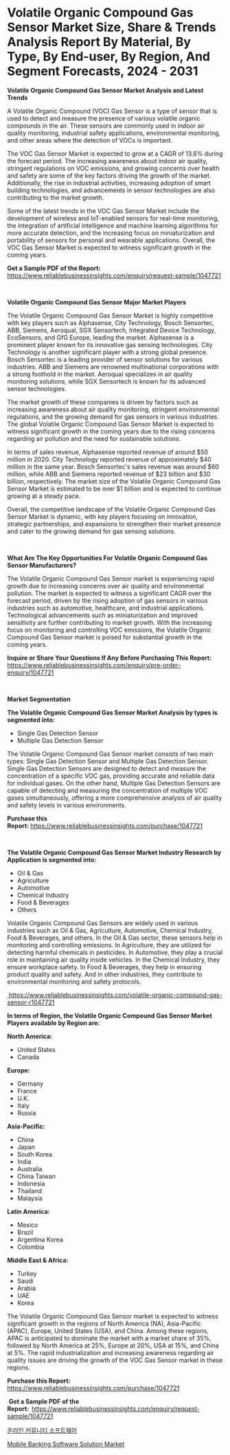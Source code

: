 <p><h1>Volatile Organic Compound Gas Sensor Market Size, Share & Trends Analysis Report By Material, By Type, By End-user, By Region, And Segment Forecasts, 2024 - 2031</h1></p><p><strong>Volatile Organic Compound Gas Sensor Market Analysis and Latest Trends</strong></p>
<p><p>A Volatile Organic Compound (VOC) Gas Sensor is a type of sensor that is used to detect and measure the presence of various volatile organic compounds in the air. These sensors are commonly used in indoor air quality monitoring, industrial safety applications, environmental monitoring, and other areas where the detection of VOCs is important.</p><p>The VOC Gas Sensor Market is expected to grow at a CAGR of 13.6% during the forecast period. The increasing awareness about indoor air quality, stringent regulations on VOC emissions, and growing concerns over health and safety are some of the key factors driving the growth of the market. Additionally, the rise in industrial activities, increasing adoption of smart building technologies, and advancements in sensor technologies are also contributing to the market growth.</p><p>Some of the latest trends in the VOC Gas Sensor Market include the development of wireless and IoT-enabled sensors for real-time monitoring, the integration of artificial intelligence and machine learning algorithms for more accurate detection, and the increasing focus on miniaturization and portability of sensors for personal and wearable applications. Overall, the VOC Gas Sensor Market is expected to witness significant growth in the coming years.</p></p>
<p><strong>Get a Sample PDF of the Report:&nbsp;</strong> <a href="https://www.reliablebusinessinsights.com/enquiry/request-sample/1047721">https://www.reliablebusinessinsights.com/enquiry/request-sample/1047721</a></p>
<p>&nbsp;</p>
<p><strong>Volatile Organic Compound Gas Sensor Major Market Players</strong></p>
<p><p>The Volatile Organic Compound Gas Sensor Market is highly competitive with key players such as Alphasense, City Technology, Bosch Sensortec, ABB, Siemens, Aeroqual, SGX Sensortech, Integrated Device Technology, EcoSensors, and GfG Europe, leading the market. Alphasense is a prominent player known for its innovative gas sensing technologies. City Technology is another significant player with a strong global presence. Bosch Sensortec is a leading provider of sensor solutions for various industries. ABB and Siemens are renowned multinational corporations with a strong foothold in the market. Aeroqual specializes in air quality monitoring solutions, while SGX Sensortech is known for its advanced sensor technologies.</p><p>The market growth of these companies is driven by factors such as increasing awareness about air quality monitoring, stringent environmental regulations, and the growing demand for gas sensors in various industries. The global Volatile Organic Compound Gas Sensor Market is expected to witness significant growth in the coming years due to the rising concerns regarding air pollution and the need for sustainable solutions.</p><p>In terms of sales revenue, Alphasense reported revenue of around $50 million in 2020. City Technology reported revenue of approximately $40 million in the same year. Bosch Sensortec's sales revenue was around $60 million, while ABB and Siemens reported revenue of $23 billion and $30 billion, respectively. The market size of the Volatile Organic Compound Gas Sensor Market is estimated to be over $1 billion and is expected to continue growing at a steady pace.</p><p>Overall, the competitive landscape of the Volatile Organic Compound Gas Sensor Market is dynamic, with key players focusing on innovation, strategic partnerships, and expansions to strengthen their market presence and cater to the growing demand for gas sensing solutions.</p></p>
<p>&nbsp;</p>
<p><strong>What Are The Key Opportunities For Volatile Organic Compound Gas Sensor Manufacturers?</strong></p>
<p><p>The Volatile Organic Compound Gas Sensor market is experiencing rapid growth due to increasing concerns over air quality and environmental pollution. The market is expected to witness a significant CAGR over the forecast period, driven by the rising adoption of gas sensors in various industries such as automotive, healthcare, and industrial applications. Technological advancements such as miniaturization and improved sensitivity are further contributing to market growth. With the increasing focus on monitoring and controlling VOC emissions, the Volatile Organic Compound Gas Sensor market is poised for substantial growth in the coming years.</p></p>
<p><strong>Inquire or Share Your Questions If Any Before Purchasing This Report:</strong> <a href="https://www.reliablebusinessinsights.com/enquiry/pre-order-enquiry/1047721">https://www.reliablebusinessinsights.com/enquiry/pre-order-enquiry/1047721</a></p>
<p>&nbsp;</p>
<p><strong>Market Segmentation</strong></p>
<p><strong>The Volatile Organic Compound Gas Sensor Market Analysis by types is segmented into:</strong></p>
<p><ul><li>Single Gas Detection Sensor</li><li>Multiple Gas Detection Sensor</li></ul></p>
<p><p>The Volatile Organic Compound Gas Sensor market consists of two main types: Single Gas Detection Sensor and Multiple Gas Detection Sensor. Single Gas Detection Sensors are designed to detect and measure the concentration of a specific VOC gas, providing accurate and reliable data for individual gases. On the other hand, Multiple Gas Detection Sensors are capable of detecting and measuring the concentration of multiple VOC gases simultaneously, offering a more comprehensive analysis of air quality and safety levels in various environments.</p></p>
<p><strong>Purchase this Report:&nbsp;</strong><a href="https://www.reliablebusinessinsights.com/purchase/1047721">https://www.reliablebusinessinsights.com/purchase/1047721</a></p>
<p>&nbsp;</p>
<p><strong>The Volatile Organic Compound Gas Sensor Market Industry Research by Application is segmented into:</strong></p>
<p><ul><li>Oil & Gas</li><li>Agriculture</li><li>Automotive</li><li>Chemical Industry</li><li>Food & Beverages</li><li>Others</li></ul></p>
<p><p>Volatile Organic Compound Gas Sensors are widely used in various industries such as Oil & Gas, Agriculture, Automotive, Chemical Industry, Food & Beverages, and others. In the Oil & Gas sector, these sensors help in monitoring and controlling emissions. In Agriculture, they are utilized for detecting harmful chemicals in pesticides. In Automotive, they play a crucial role in maintaining air quality inside vehicles. In the Chemical Industry, they ensure workplace safety. In Food & Beverages, they help in ensuring product quality and safety. And in other industries, they contribute to environmental monitoring and safety protocols.</p></p>
<p><a href="https://www.reliablebusinessinsights.com/volatile-organic-compound-gas-sensor-r1047721">&nbsp;https://www.reliablebusinessinsights.com/volatile-organic-compound-gas-sensor-r1047721</a></p>
<p><strong>In terms of Region, the Volatile Organic Compound Gas Sensor Market Players available by Region are:</strong></p>
<p>
    <p> <strong> North America: </strong>
        <ul>
            <li>United States</li>
            <li>Canada</li>
        </ul>
        </p> 
    <p> <strong> Europe: </strong>
        <ul>
            <li>Germany</li>
            <li>France</li>
            <li>U.K.</li>
            <li>Italy</li>
            <li>Russia</li>
        </ul>
        </p> 
    <p> <strong> Asia-Pacific: </strong>
        <ul>
            <li>China</li>
            <li>Japan</li>
            <li>South Korea</li>
            <li>India</li>
            <li>Australia</li>
            <li>China Taiwan</li>
            <li>Indonesia</li>
            <li>Thailand</li>
            <li>Malaysia</li>
        </ul>
        </p> 
    <p> <strong> Latin America: </strong>
        <ul>
            <li>Mexico</li>
            <li>Brazil</li>
            <li>Argentina Korea</li>
            <li>Colombia</li>
        </ul>
        </p> 
    <p> <strong> Middle East & Africa: </strong>
        <ul>
            <li>Turkey</li>
            <li>Saudi</li>
            <li>Arabia</li>
            <li>UAE</li>
            <li>Korea</li>
        </ul>
    </p>
    </p>
<p><p>The Volatile Organic Compound Gas Sensor market is expected to witness significant growth in the regions of North America (NA), Asia-Pacific (APAC), Europe, United States (USA), and China. Among these regions, APAC is anticipated to dominate the market with a market share of 35%, followed by North America at 25%, Europe at 20%, USA at 15%, and China at 5%. The rapid industrialization and increasing awareness regarding air quality issues are driving the growth of the VOC Gas Sensor market in these regions.</p></p>
<p><strong>Purchase this Report: </strong><a href="https://www.reliablebusinessinsights.com/purchase/1047721">https://www.reliablebusinessinsights.com/purchase/1047721</a></p>
<p>&nbsp;<strong>Get a Sample PDF of the Report:&nbsp;&nbsp;</strong><a href="https://www.reliablebusinessinsights.com/enquiry/request-sample/1047721">https://www.reliablebusinessinsights.com/enquiry/request-sample/1047721</a></p>
<p><strong></strong></p>
<p><p><a href="https://github.com/hzumrdvas204296/Market-Research-Report-List-3/blob/main/286304441157.md">온라인 커뮤니티 소프트웨어</a></p><p><a href="https://issuu.com/reportprime-2/docs/mobile-banking-software-solution-market-size-2030.">Mobile Banking Software Solution Market</a></p></p>